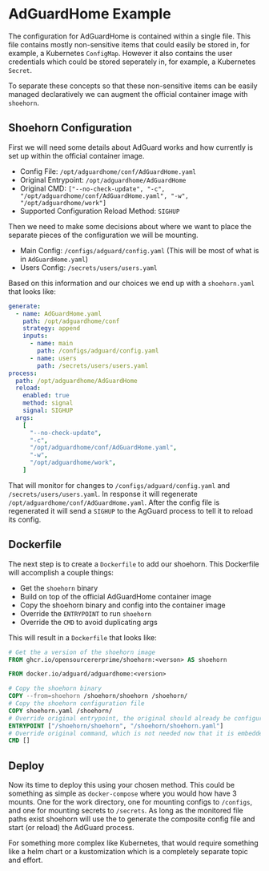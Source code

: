 # AdGuardHome Example

The configuration for AdGuardHome is contained within a single file.
This file contains mostly non-sensitive items that could easily be stored in, for example, a Kubernetes `ConfigMap`.
However it also contains the user credentials which could be stored seperately in, for example, a Kubernetes `Secret`.

To separate these concepts so that these non-sensitive items can be easily managed declaratively we can augment the official container image with `shoehorn`.

## Shoehorn Configuration

First we will need some details about AdGuard works and how currently is set up within the official container image.

- Config File: `/opt/adguardhome/conf/AdGuardHome.yaml`
- Original Entrypoint: `/opt/adguardhome/AdGuardHome`
- Original CMD: `["--no-check-update", "-c", "/opt/adguardhome/conf/AdGuardHome.yaml", "-w", "/opt/adguardhome/work"]`
- Supported Configuration Reload Method: `SIGHUP`

Then we need to make some decisions about where we want to place the separate pieces of the configuration we will be mounting.

- Main Config: `/configs/adguard/config.yaml` (This will be most of what is in `AdGuardHome.yaml`)
- Users Config: `/secrets/users/users.yaml`

Based on this information and our choices we end up with a `shoehorn.yaml` that looks like:

```yaml
generate:
  - name: AdGuardHome.yaml
    path: /opt/adguardhome/conf
    strategy: append
    inputs:
      - name: main
        path: /configs/adguard/config.yaml
      - name: users
        path: /secrets/users/users.yaml
process:
  path: /opt/adguardhome/AdGuardHome
  reload:
    enabled: true
    method: signal
    signal: SIGHUP
  args:
    [
      "--no-check-update",
      "-c",
      "/opt/adguardhome/conf/AdGuardHome.yaml",
      "-w",
      "/opt/adguardhome/work",
    ]
```

That will monitor for changes to `/configs/adguard/config.yaml` and `/secrets/users/users.yaml`. In response it will regenerate `/opt/adguardhome/conf/AdGuardHome.yaml`.
After the config file is regenerated it will send a `SIGHUP` to the AgGuard process to tell it to reload its config.

## Dockerfile

The next step is to create a `Dockerfile` to add our shoehorn. This Dockerfile will accomplish a couple things:

- Get the `shoehorn` binary
- Build on top of the official AdGuardHome container image
- Copy the shoehorn binary and config into the container image
- Override the `ENTRYPOINT` to run `shoehorn`
- Override the `CMD` to avoid duplicating args

This will result in a `Dockerfile` that looks like:

```Dockerfile
# Get the a version of the shoehorn image
FROM ghcr.io/opensourcererprime/shoehorn:<verson> AS shoehorn

FROM docker.io/adguard/adguardhome:<version>

# Copy the shoehorn binary
COPY --from=shoehorn /shoehorn/shoehorn /shoehorn/
# Copy the shoehorn configuration file
COPY shoehorn.yaml /shoehorn/
# Override original entrypoint, the original should already be configured in the shoehorn config file.
ENTRYPOINT ["/shoehorn/shoehorn", "/shoehorn/shoehorn.yaml"]
# Override original command, which is not needed now that it is embedded in the shoehorn config file.
CMD []
```

## Deploy

Now its time to deploy this using your chosen method. This could be something as simple as `docker-compose` where you would how have 3 mounts.
One for the work directory, one for mounting configs to `/configs`, and one for mounting secrets to `/secrets`. As long as the monitored file paths exist shoehorn will use the to generate the composite config file and start (or reload) the AdGuard process.

For something more complex like Kubernetes, that would require something like a helm chart or a kustomization which is a completely separate topic and effort.
